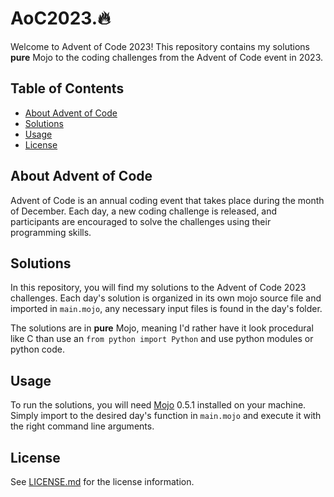 # AoC2023.🔥

Welcome to Advent of Code 2023! This repository contains my solutions **pure** Mojo to the coding challenges from the Advent of Code event in 2023.

## Table of Contents

- [About Advent of Code](#about-advent-of-code)
- [Solutions](#solutions)
- [Usage](#usage)
- [License](#license)

## About Advent of Code

Advent of Code is an annual coding event that takes place during the month of December. Each day, a new coding challenge is released, and participants are encouraged to solve the challenges using their programming skills.

## Solutions

In this repository, you will find my solutions to the Advent of Code 2023 challenges. Each day's solution is organized in its own mojo source file and imported in `main.mojo`, any necessary input files is found in the day's folder.

The solutions are in **pure** Mojo, meaning I'd rather have it look procedural like C than use an `from python import Python` and use python modules or python code.

## Usage

To run the solutions, you will need [Mojo](https://docs.modular.com/mojo/) 0.5.1 installed on your machine. Simply import to the desired day's function in `main.mojo` and execute it with the right command line arguments.

## License
See [LICENSE.md](LICENSE.md) for the license information.
